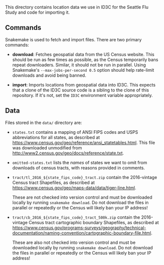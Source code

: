 This directory contains location data we use in ID3C for the Seattle Flu Study
and code for importing it.


## Commands

Snakemake is used to fetch and import files.  There are two primary commands:

* __download__: Fetches geospatial data from the US Census website.  This
  should be run as few times as possible, as the Census temporarily bans repeat
  downloaders.  Similar, it should not be run in parallel.  Using Snakemake's
  `--max-jobs-per-second 0.5` option should help rate-limit downloads and avoid
  being banned.

* __import__: Imports locations from geospatial data into ID3C.  This expects
  that a clone of the ID3C source code is a sibling to the clone of this
  repository.  If it's not, set the `ID3C` environment variable appropriately.


## Data

Files stored in the `data/` directory are:

* `states.txt` contains a mapping of ANSI FIPS codes and USPS abbreviations for
  all states, as described at
  <https://www.census.gov/geo/reference/ansi_statetables.html>.  This file was
  downloaded unmodified from
  <http://www2.census.gov/geo/docs/reference/state.txt>.

* `omitted-states.txt` lists the _names_ of states we want to omit from
  downloads of census tracts, with reasons provided in comments.

* `tract/tl_2016_${state_fips_code}_tract.zip` contain the 2016-vintage Census
  tract Shapefiles, as described at
  <https://www.census.gov/geo/maps-data/data/tiger-line.html>.

  These are not checked into version control and must be downloaded locally by
  running `snakemake download`.  Do not download the files in parallel or
  repeatedly or the Census will likely ban your IP address!

* `tract/cb_2016_${state_fips_code}_tract_500k.zip` contain the 2016-vintage Census
  tract cartographic boundary Shapefiles, as described at
  <https://www.census.gov/programs-surveys/geography/technical-documentation/naming-convention/cartographic-boundary-file.html>.

  These are also not checked into version control and must be downloaded
  locally by running `snakemake download`.  Do not download the files in
  parallel or repeatedly or the Census will likely ban your IP address!
